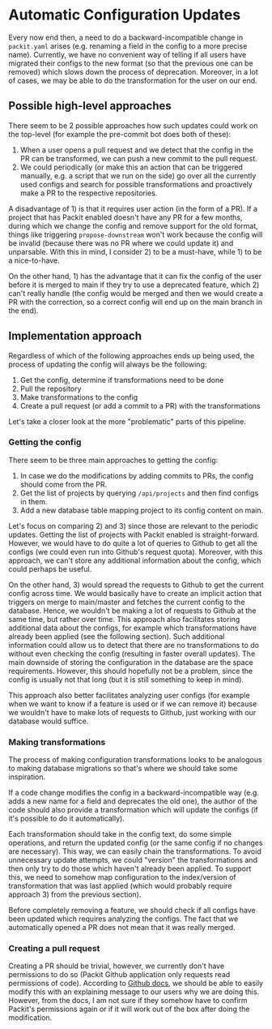 # Automatic Configuration Updates

Every now end then, a need to do a backward-incompatible change in `packit.yaml` arises (e.g. renaming a field in the config to a more precise name).
Currently, we have no convenient way of telling if all users have migrated their configs to the new format (so that the previous one can be removed) which slows down the process of deprecation. Moreover, in a lot of cases, we may be able to do the transformation for the user on our end.

## Possible high-level approaches

There seem to be 2 possible approaches how such updates could work on the top-level (for example the pre-commit bot does both of these):

1. When a user opens a pull request and we detect that the config in the PR can be transformed, we can push a new commit to the pull request.
2. We could periodically (or make this an action that can be triggered manually, e.g. a script that we run on the side) go over all the currently used configs and search for possible transformations and proactively make a PR to the respective repositories.

A disadvantage of 1) is that it requires user action (in the form of a PR).
If a project that has Packit enabled doesn't have any PR for a few months, during which we change the config and remove support for the old format, things like triggering `propose-downstream` won't work because the config will be invalid (because there was no PR where we could update it) and unparsable.
With this in mind, I consider 2) to be a must-have, while 1) to be a nice-to-have.

On the other hand, 1) has the advantage that it can fix the config of the user before it is merged to main if they try to use a deprecated feature, which 2) can't really handle (the config would be merged and then we would create a PR with the correction, so a correct config will end up on the main branch in the end).

## Implementation approach

Regardless of which of the following approaches ends up being used, the process of updating the config will always be the following:

1. Get the config, determine if transformations need to be done
2. Pull the repository
3. Make transformations to the config
4. Create a pull request (or add a commit to a PR) with the transformations

Let's take a closer look at the more "problematic" parts of this pipeline.

### Getting the config

There seem to be three main approaches to getting the config:

1. In case we do the modifications by adding commits to PRs, the config should come from the PR.
2. Get the list of projects by querying `/api/projects` and then find configs in them.
3. Add a new database table mapping project to its config content on main.

Let's focus on comparing 2) and 3) since those are relevant to the periodic updates.
Getting the list of projects with Packit enabled is straight-forward. However, we would have to do quite a lot of queries to Github to get all the configs (we could even run into Github's request quota).
Moreover, with this approach, we can't store any additional information about the config, which could perhaps be useful.

On the other hand, 3) would spread the requests to Github to get the current config across time. We would basically have to create an implicit action that triggers on merge to main/master and fetches the current config to the database. Hence, we wouldn't be making a lot of requests to Github at the same time, but rather over time.
This approach also facilitates storing additional data about the configs, for example which transformations have already been applied (see the following section).
Such additional information could allow us to detect that there are no transformations to do without even checking the config (resulting in faster overall updates).
The main downside of storing the configuration in the database are the space requirements.
However, this should hopefully not be a problem, since the config is usually not that long (but it is still something to keep in mind).

This approach also better facilitates analyzing user configs (for example when we want to know if a feature is used or if we can remove it) because we wouldn't have to make lots of requests to Github, just working with our database would suffice.

### Making transformations

The process of making configuration transformations looks to be analogous to making database migrations so that's where we should take some inspiration.

If a code change modifies the config in a backward-incompatible way (e.g. adds a new name for a field and deprecates the old one), the author of the code should also provide a transformation which will update the configs (if it's possible to do it automatically).

Each transformation should take in the config text, do some simple operations, and return the updated config (or the same config if no changes are necessary).
This way, we can easily chain the transformations.
To avoid unnecessary update attempts, we could "version" the transformations and then only try to do those which haven't already been applied.
To support this, we need to somehow map configuration to the index/version of transformation that was last applied (which would probably require approach 3) from the previous section).

Before completely removing a feature, we should check if all configs have been updated which requires analyzing the configs. The fact that we automatically opened a PR does not mean that it was really merged.

### Creating a pull request

Creating a PR should be trivial, however, we currently don't have permissions to do so (Packit Github application only requests read permissions of code).
According to [Github docs](https://docs.github.com/en/developers/apps/managing-github-apps/editing-a-github-apps-permissions), we should be able to easily modify this with an explaining message to our users why we are doing this.
However, from the docs, I am not sure if they somehow have to confirm Packit's permissions again or if it will work out of the box after doing the modification.
